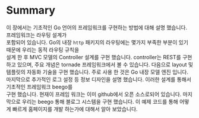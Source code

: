 # Summary

이 장에서는 기초적인 Go 언어의 프레임워크를 구현하는 방법에 대해 설명 했습니다. 프레임워크는 라우팅 설계가   
포함되어 있습니다. Go의 내장 `http` 패키지의 라우팅에는 몇가지 부족한 부분이 있기 때문에 우리는 동적 라우팅 규칙을  
설계 한 후 MVC 모델의 Controller 설계를 구현 했습니다. 
controller는 REST를 구현하고 있으며, 주요 개념은 tornade 프레임워크에서 볼 수 있습니다. 
다음으로 layout 및 템플릿의 자동화 기술을 구현 했습니다. 주로 사용 한 것은 Go 내장 모델 엔진 입니다. 
마지막으로 추가적인 로그 설정 등 정보 디자인을 설명 했습니다. 이러한 설계를 통해서  기초적인 프레임워크 beego를   
구현 했습니다. 현재이 프레임 워크는 이미 github에서 오픈 소스로되어 있습니다. 
마지막으로 우리는 beego 통해 블로그 시스템을 구현 했습니다. 
이 예제 코드를 통해 어떻게 빠르게 홈페이지를 개발 하는가에 대해서 알아 보았습니다.

